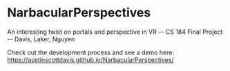 # NarbacularPerspectives
An interesting twist on portals and perspective in VR -- CS 184 Final Project -- Davis, Laker, Nguyen

Check out the development process and see a demo here: https://austinscottdavis.github.io/NarbacularPerspectives/
